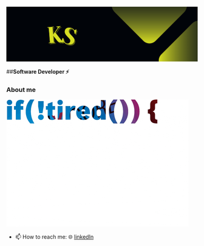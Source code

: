 ![banner]

##**Software Developer :zap:**

### About me ###
  ![keepCoding]
- 📫 How to reach me: :globe_with_meridians: [linkedIn][linkedIn]

[banner]: https://github.com/kSenfelds/kSenfelds/blob/main/bannerKS.png
[linkedIn]: https://www.linkedin.com/in/kristapssenfelds/
[keepCoding]: https://github.com/kSenfelds/kSenfelds/blob/main/coding.gif
